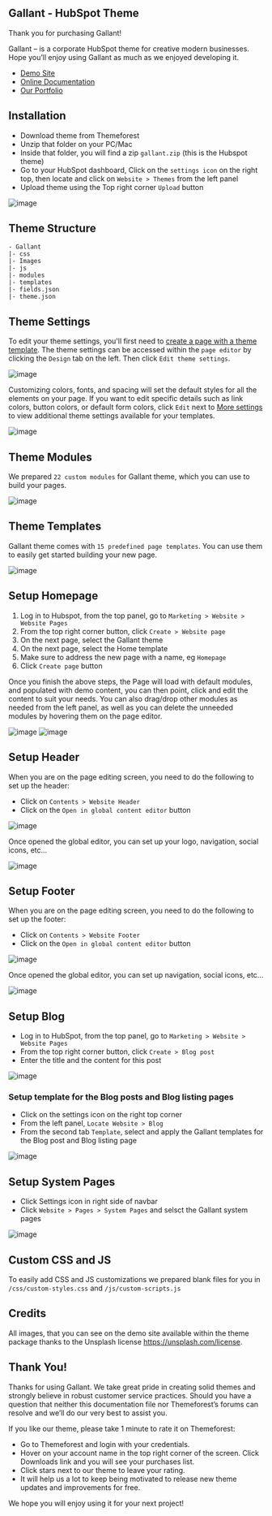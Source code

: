 ## Gallant - HubSpot Theme

Thank you for purchasing Gallant!

Gallant – is a corporate HubSpot theme for creative modern businesses. Hope you’ll enjoy using Gallant as much as we enjoyed developing it.

- [Demo Site](https://nkdev-19948095.hs-sites.com/gallant)
- [Online Documentation](https://nk-crew.github.io/hs-gallant-docs/)
- [Our Portfolio](https://1.envato.market/nk-portfolio)

## Installation

- Download theme from Themeforest
- Unzip that folder on your PC/Mac
- Inside that folder, you will find a zip `gallant.zip` (this is the Hubspot theme)
- Go to your HubSpot dashboard, Click on the `settings icon` on the right top, then locate and click on `Website > Themes` from the left panel
- Upload theme using the Top right corner `Upload` button

![image](https://user-images.githubusercontent.com/14810891/120102495-fa41e180-c153-11eb-9ab6-98987842d7f8.png)

## Theme Structure

```
- Gallant
|- css
|- Images
|- js
|- modules
|- templates
|- fields.json
|- theme.json
```

## Theme Settings

To edit your theme settings, you'll first need to [create a page with a theme template](https://knowledge.hubspot.com/website-pages/edit-content-in-pages-using-a-website-theme#create-a-new-page). The theme settings can be accessed within the `page editor` by clicking the `Design` tab on the left. Then click `Edit theme settings`.

![image](https://user-images.githubusercontent.com/14810891/120103217-3a569380-c157-11eb-95ce-e1ff5416def5.png)

Customizing colors, fonts, and spacing will set the default styles for all the elements on your page. If you want to edit specific details such as link colors, button colors, or default form colors, click `Edit` next to [More settings](https://knowledge.hubspot.com/website-pages/edit-your-global-theme-settings#more-settings) to view additional theme settings available for your templates.

![image](https://user-images.githubusercontent.com/14810891/120103257-72f66d00-c157-11eb-888e-bb08d7f0dfa5.png)

## Theme Modules

We prepared `22 custom modules` for Gallant theme, which you can use to build your pages.

![image](https://user-images.githubusercontent.com/14810891/120104173-da162080-c15b-11eb-8f3a-4889614fccd5.png)

## Theme Templates

Gallant theme comes with `15 predefined page templates`. You can use them to easily get started building your new page.

![image](https://user-images.githubusercontent.com/14810891/120104110-94f1ee80-c15b-11eb-9cb7-72c9d4a25999.png)

## Setup Homepage

1. Log in to Hubspot, from the top panel, go to `Marketing > Website > Website Pages`
2. From the top right corner button, click `Create > Website page`
3. On the next page, select the Gallant theme
4. On the next page, select the Home template
5. Make sure to address the new page with a name, eg `Homepage`
6. Click `Create page` button

Once you finish the above steps, the Page will load with default modules, and populated with demo content, you can then point, click and edit the content to suit your needs. You can also drag/drop other modules as needed from the left panel, as well as you can delete the unneeded modules by hovering them on the page editor.

![image](https://user-images.githubusercontent.com/14810891/120103485-75a59200-c158-11eb-8cfd-98e1c2821b0b.png)
![image](https://user-images.githubusercontent.com/14810891/120103519-abe31180-c158-11eb-8fbb-094c9e9688d1.png)

## Setup Header

When you are on the page editing screen, you need to do the following to set up the header:

- Click on `Contents > Website Header`
- Click on the `Open in global content editor` button

![image](https://user-images.githubusercontent.com/14810891/120103745-d2557c80-c159-11eb-9c80-4108df269b6e.png)

Once opened the global editor, you can set up your logo, navigation, social icons, etc...

![image](https://user-images.githubusercontent.com/14810891/120103764-ec8f5a80-c159-11eb-99a7-837b43ede69a.png)

## Setup Footer

When you are on the page editing screen, you need to do the following to set up the footer:

- Click on `Contents > Website Footer`
- Click on the `Open in global content editor` button

![image](https://user-images.githubusercontent.com/14810891/120103851-4728b680-c15a-11eb-9cad-9bdfd4b46016.png)

Once opened the global editor, you can set up navigation, social icons, etc...

![image](https://user-images.githubusercontent.com/14810891/120103860-57d92c80-c15a-11eb-9aaf-325aa5542546.png)

## Setup Blog

- Log in to HubSpot, from the top panel, go to `Marketing > Website > Website Pages`
- From the top right corner button, click `Create > Blog post`
- Enter the title and the content for this post

![image](https://user-images.githubusercontent.com/14810891/120103941-be5e4a80-c15a-11eb-9325-a7b2ff3cbd0e.png)

### Setup template for the Blog posts and Blog listing pages

- Click on the settings icon on the right top corner
- From the left panel, `Locate Website > Blog`
- From the second tab `Template`, select and apply the Gallant templates for the Blog post and Blog listing page

![image](https://user-images.githubusercontent.com/14810891/120104060-565c3400-c15b-11eb-8c3f-51f1e83c99aa.png)

## Setup System Pages

- Click Settings icon in right side of navbar
- Click `Website > Pages > System Pages` and selsct the Gallant system pages

![image](https://user-images.githubusercontent.com/14810891/120104290-61639400-c15c-11eb-995f-0a25f9fd9d8b.png)


## Custom CSS and JS

To easily add CSS and JS customizations we prepared blank files for you in `/css/custom-styles.css` and `/js/custom-scripts.js`

## Credits

All images, that you can see on the demo site available within the theme package thanks to the Unsplash license https://unsplash.com/license.

## Thank You!

Thanks for using Gallant. We take great pride in creating solid themes and strongly believe in robust customer service practices. Should you have a question that neither this documentation file nor Themeforest’s forums can resolve and we’ll do our very best to assist you.

If you like our theme, please take 1 minute to rate it on Themeforest:

- Go to Themeforest and login with your credentials.
- Hover on your account name in the top right corner of the screen. Click Downloads link and you will see your purchases list.
- Click stars next to our theme to leave your rating.
- It will help us a lot to keep being motivated to release new theme updates and improvements for free.

We hope you will enjoy using it for your next project!

